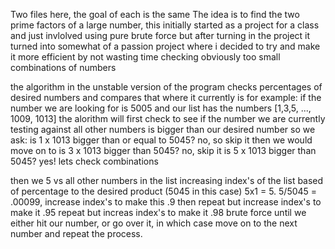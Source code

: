 Two files here, the goal of each is the same
The idea is to find the two prime factors of a large number, this initially started as a project for a class and just invlolved
using pure brute force but after turning in the project it turned into somewhat of a passion project
where i decided to try and make it more efficient by not wasting time checking obviously too small combinations of numbers

the algorithm in the unstable version of the program checks percentages of desired numbers and compares that where it currently is
for example:
if the number we are looking for is 5005 and our list has the numbers [1,3,5, ..., 1009, 1013]
the alorithm will first check to see if the number we are currently testing against all other numbers is bigger than our desired number
so we ask: is 1 x 1013 bigger than or equal to 5045? no, so skip it
then we would move on to
is 3 x 1013 bigger than 5045? no, skip it
is 5 x 1013 bigger than 5045? yes! lets check combinations

then we 5 vs all other numbers in the list increasing index's of the list based of percentage to the desired product (5045 in this case)
5x1 = 5. 5/5045 = .00099, increase index's to make this .9 then
repeat but increase index's to make it .95
repeat but increas index's to make it .98
brute force until we either hit our number, or go over it, in which case move on to the next number and repeat the process.
